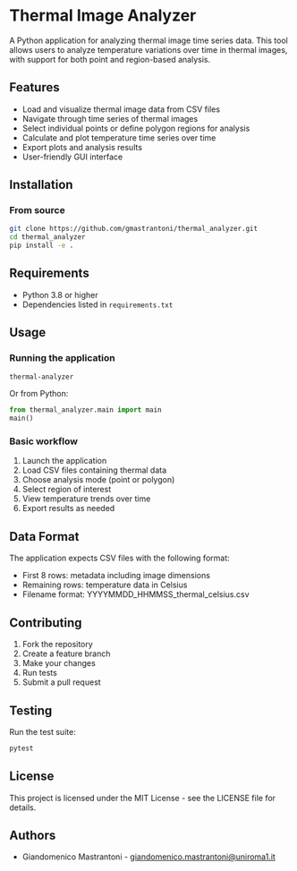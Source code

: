 # Thermal Image Analyzer

A Python application for analyzing thermal image time series data. This tool allows users to analyze temperature variations over time in thermal images, with support for both point and region-based analysis.

## Features

- Load and visualize thermal image data from CSV files
- Navigate through time series of thermal images
- Select individual points or define polygon regions for analysis
- Calculate and plot temperature time series over time
- Export plots and analysis results
- User-friendly GUI interface

## Installation

### From source

```bash
git clone https://github.com/gmastrantoni/thermal_analyzer.git
cd thermal_analyzer
pip install -e .
```

## Requirements

- Python 3.8 or higher
- Dependencies listed in `requirements.txt`

## Usage

### Running the application

```bash
thermal-analyzer
```

Or from Python:

```python
from thermal_analyzer.main import main
main()
```

### Basic workflow

1. Launch the application
2. Load CSV files containing thermal data
3. Choose analysis mode (point or polygon)
4. Select region of interest
5. View temperature trends over time
6. Export results as needed

## Data Format

The application expects CSV files with the following format:

- First 8 rows: metadata including image dimensions
- Remaining rows: temperature data in Celsius
- Filename format: YYYYMMDD_HHMMSS_thermal_celsius.csv

## Contributing

1. Fork the repository
2. Create a feature branch
3. Make your changes
4. Run tests
5. Submit a pull request

## Testing

Run the test suite:

```bash
pytest
```

## License

This project is licensed under the MIT License - see the LICENSE file for details.

## Authors

- Giandomenico Mastrantoni - giandomenico.mastrantoni@uniroma1.it
